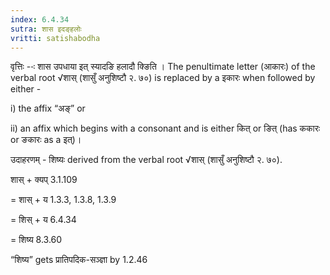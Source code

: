 ```yaml
---
index: 6.4.34
sutra: शास इदङ्हलोः
vritti: satishabodha
---
```






वृत्तिः --ः शास उपधाया इत् स्यादङि हलादौ क्ङिति । The penultimate letter (आकारः) of the verbal root √शास् (शासुँ अनुशिष्टौ २. ७०) is replaced by a इकारः when followed by either -

i) the affix “अङ्” or

ii) an affix which begins with a consonant and is either कित् or ङित् (has ककारः or ङकारः as a इत्)।


उदाहरणम् - शिष्यः derived from the verbal root √शास् (शासुँ अनुशिष्टौ २. ७०).


शास् + क्यप् 3.1.109

= शास् + य 1.3.3, 1.3.8, 1.3.9

= शिस् + य 6.4.34

= शिष्य 8.3.60


“शिष्य” gets प्रातिपदिक-सञ्ज्ञा by 1.2.46

